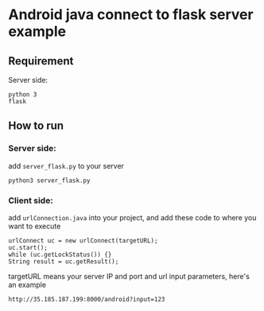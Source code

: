 # Android java connect to flask server example

## Requirement
Server side:
```
python 3
flask
```
## How to run
### Server side:
add ```server_flask.py``` to your server
```
python3 server_flask.py
```
### Client side:<br>
add ```urlConnection.java``` into your project, and add these code to where you want to execute
```
urlConnect uc = new urlConnect(targetURL);
uc.start();
while (uc.getLockStatus()) {}
String result = uc.getResult();
```
targetURL means your server IP and port and url input parameters, here's an example
```
http://35.185.187.199:8000/android?input=123
```
